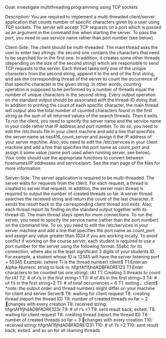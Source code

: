 Goal: investigate multithreading programming using TCP sockets

Description:
You are required to implement a multi-threaded client/server application that counts number of
specific characters given by a user using TCP sockets. The server will accept TCP requests on a port
which is passed as an argument in the command line when starting the server. To pass the port, you
need to use service name rather than port number (see below).

Client-Side:
The client should be multi-threaded. The main thread asks the user to enter two strings: the
second one contains the characters that need to be searched for in the first one. In addition, it creates
some other threads (depending on the size of the second string) which are responsible to send TCP
requests to the server. Each thread takes only one of the unique characters from the second string,
append it to the end of the first string, and ask the corresponding thread of the server to count the
occurrence of that specific character in the given string. In other words, counting operation is supposed
to be performed by a number of threads equal the number of unique characters in the second string.
Every output operation on the standard output should be associated with the thread-ID doing that. In
addition to printing the count of each specific character, the main thread will output also the total
number of counted characters found in the first string as the sum of all returned values of the search
threads. Then it exits.
To run the client, you need to specify the server name and the service name in your code rather that
IP address and port number. To do so, you need to edit the /etc/hosts file in your client machine
and add a line that specifies the server name as nes416_count_server and assign it the IP address of
your server machine. Also, you need to edit the /etc/services in your client machine and add a
line that specifies the port name as count_port and assign it some value (same port used when running
server, see below). Your code should use the appropriate functions to convert between hostnames/IP
addresses and service/port. See the man page of the files for more information

Server-Side:
The server application is required to be multi-threaded. The server waits for requests from the
client. For each request, a thread is created to server that request. In addition, the server main thread is
required to output the number of created threads so far.
A server thread searches the received string and return the count of the last character. It sends the
result back to the corresponding client thread and exits. Also, each thread report its finding on the
standard output together with its thread-ID. The main thread stays open for more connections.
  To run the server, you need to specify the service name (rather than the port number) on the
command line. To so, you need to edit the /etc/services in your server machine and add a line
that specifies the port name as count_port and assign any value greater than 1024 if you are working
locally. To avoid conflict if working on the course server, each student is required to use a port number
for the server using the following format: 55abc for its connection, where abc is the least significant 3
digits of your students ID. For example, a student whose ID is 12345 will have the server listening port
= 55345
Example: (where Ti is the thread number)
client$
T1:Enter an Alpha-Numeric string to look in: hfgrtAf1fjhdADBFADRE123
T1:Enter characters to be counted (as one string): rA1
T1: Creating 3 threads to count for rA1
T2: # of r’s in the first string=1
T3: # of A’s in the first string=3
T4: # of 1’s in the first string=2
T1: # of total occurrences = 6
T1: exiting…
client$
*note: the output order and thread numbers might differ on your machine for client and server
Server$
T8: waiting for client request
T8: creating thread (report the thread ID)
T8: number of created threads so far = 2 changes with every creation
T9: received string: hfgrtAf1fjhdADBFADRE123r
T9: # of r’s =1
T9: sent result back, exited.
T8: waiting for client request
T8: creating thread (report the thread ID)
T8: number of created threads so far = 3 changes with every creation
T10: received string: hfgrtAf1fjhdADBFADRE1231
T10: # of 1’s =2
T10: sent result back, exited.
and so on for all reaming threads
